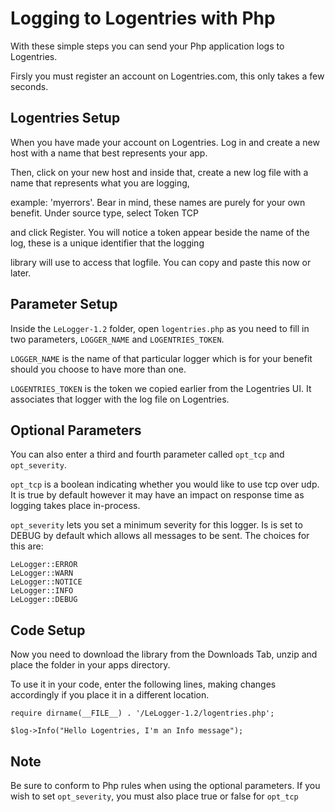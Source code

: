 Logging to Logentries with Php
=======================================

With these simple steps you can send your Php application logs to Logentries.

Firsly you must register an account on Logentries.com, this only takes a few seconds.

Logentries Setup
----------------

When you have made your account on Logentries. Log in and create a new host with a name that best represents your app.

Then, click on your new host and inside that, create a new log file with a name that represents what you are logging,

example:  'myerrors'. Bear in mind, these names are purely for your own benefit. Under source type, select Token TCP

and click Register. You will notice a token appear beside the name of the log, these is a unique identifier that the logging

library will use to access that logfile. You can copy and paste this now or later.

Parameter Setup
---------------
Inside the `LeLogger-1.2` folder, open `logentries.php` as you need to fill in two parameters, `LOGGER_NAME` and `LOGENTRIES_TOKEN`.

`LOGGER_NAME` is the name of that particular logger which is for your benefit should you choose to have more than one.

`LOGENTRIES_TOKEN` is the token we copied earlier from the Logentries UI. It associates that logger with the log file on Logentries.


Optional Parameters
-------------------

You can also enter a third and fourth parameter called `opt_tcp` and `opt_severity`.

`opt_tcp` is a boolean indicating whether you would like to use tcp over udp. It is true by default however it may have an impact on response time as logging takes place in-process.

`opt_severity` lets you set a minimum severity for this logger. Is is set to DEBUG by default which allows all messages to be sent. The choices for this are:

	LeLogger::ERROR
	LeLogger::WARN
	LeLogger::NOTICE
	LeLogger::INFO
	LeLogger::DEBUG


Code Setup
----------

Now you need to download the library from the Downloads Tab, unzip and place the folder in your apps directory.

To use it in your code, enter the following lines, making changes accordingly if you place it in a different location.

	require dirname(__FILE__) . '/LeLogger-1.2/logentries.php';
	
	$log->Info("Hello Logentries, I'm an Info message");


Note
----

Be sure to conform to Php rules when using the optional parameters. If you wish to set `opt_severity`, you must also place true or false for `opt_tcp`

